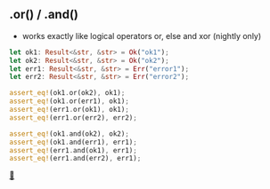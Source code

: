 ## .or() / .and()

* works exactly like logical operators or, else and xor (nightly only)

```rust
let ok1: Result<&str, &str> = Ok("ok1");
let ok2: Result<&str, &str> = Ok("ok2");
let err1: Result<&str, &str> = Err("error1");
let err2: Result<&str, &str> = Err("error2");

assert_eq!(ok1.or(ok2), ok1);
assert_eq!(ok1.or(err1), ok1);
assert_eq!(err1.or(ok1), ok1);
assert_eq!(err1.or(err2), err2);

assert_eq!(ok1.and(ok2), ok2);
assert_eq!(ok1.and(err1), err1);
assert_eq!(err1.and(ok1), err1);
assert_eq!(err1.and(err2), err1);
```

[📒](https://learning-rust.github.io/docs/e6.combinators.html)